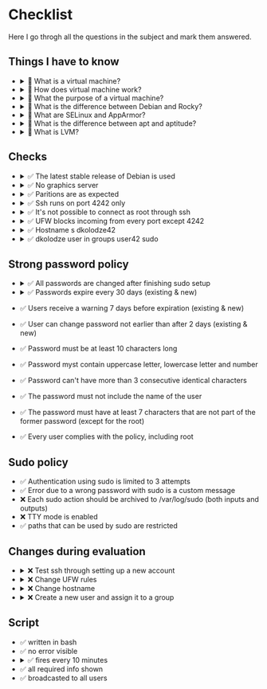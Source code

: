 # Checklist

Here I go throgh all the questions in the subject and mark them answered.

## Things I have to know

* <details>
  <summary> 🤷 What is a virtual machine?</summary>

  Something-something, everything emulated. Heavier than a docker container.
  </details>
* <details>
  <summary> 🤷 How does virtual machine work?</summary>

  Host emulates a machine and tricks guest system to think it's installed on real computer.
  </details>
* <details>
  <summary> 🤷 What the purpose of a virtual machine?</summary>

  Something-something, security, reproducability, running stuff not possible on host system.
  </details>
* <details>
  <summary> 🤷 What is the difference between Debian and Rocky?</summary>

  Meh, they are both Linux. Rocky seems to be more difficult. Package managers are different and packages are different.
  </details>
* <details>
  <summary> 🤷 What are SELinux and AppArmor?</summary>

  Something-something security. Mandatory Access Control. AppArmor is easier but lacks Multi-Level Security. [Something on AppArmor vs SELinux](https://www.redhat.com/sysadmin/apparmor-selinux-isolation)
  </details>
* <details>
  <summary> 🤷 What is the difference between apt and aptitude?</summary>

  Different interfaces for package management. Aptitude is interface for both apt-get and dselect (dselect allows to flexibily choose ways to satisfy dependencies). `apt-get` is lower level than `apt`.
  </details>
* <details>
  <summary> 🤷 What is LVM?</summary>

  Logical volume manager something-something.
  </details>

## Checks

* <details>
  <summary> ✅ The latest stable release of Debian is used</summary>

  I don't know, how to check it reliably. Nothing better than `hostnamectl` or `uname -a`.
  </details>
* <details>
  <summary> ✅ No graphics server</summary>

  `apt list --installed | grep xorg` to check.
  Also can check for alternative graphics like Wayland in installed packages.
  </details>
* <details>
  <summary> ✅ Paritions are as expected </summary>

  `lsblk` to check. I even added the sr0 (CD-rom) back.
  </details>
* <details>
  <summary> ✅ Ssh runs on port 4242 only </summary>
  `systemctl status sshd` to check.
  </details>
* <details>
  <summary> ✅ It's not possible to connect as root through ssh </summary>

  `sshd -T` to check for active settings. Also can just try to ssh as root.
  </details>
* <details>
  <summary> ✅ UFW blocks incoming from every port except 4242 </summary>

  `ufw status verbose` to check.
  </details>
* <details>
  <summary> ✅ Hostname s dkolodze42 </summary>

  `hostnamectl` to check
  </details>
* <details>
  <summary> ✅ dkolodze user in groups user42 sudo </summary>

  `groups dkolodze` to check
  </details>

## Strong password policy

* <details> 
  <summary> ✅ All passwords are changed after finishing sudo setup</summary>
  
  `getent passwd {1000..60000}` to get usernames

  `su - [username]` to log into a user
  </details>
* <details>
  <summary> ✅ Passwords expire every 30 days (existing & new) </summary>
  
  `chage -l [username]` to get info for existing user

  Defaults for new users are stored in `/etc/login.defs`
  </details>
* ✅ Users receive a warning 7 days before expiration (existing & new)
* ✅ User can change password not earlier than after 2 days (existing & new)
* ✅ Password must be at least 10 characters long
* ✅ Password myst contain uppercase letter, lowercase letter and number
* ✅ Password can't have more than 3 consecutive identical characters
* ✅ The password must not include the name of the user
* ✅ The password must have at least 7 characters that are not part of the former password (except for the root)
* ✅ Every user complies with the policy, including root

## Sudo policy

* ✅ Authentication using sudo is limited to 3 attempts
* ✅ Error due to a wrong password with sudo is a custom message
* ❌ Each sudo action should be archived to /var/log/sudo (both inputs and outputs)
* ❌ TTY mode is enabled
* ✅ paths that can be used by sudo are restricted

## Changes during evaluation

* <details>
  <summary> ❌ Test ssh through setting up a new account </summary>

  `adduser` something-something. Check that password policy is respected.
  </details>
* <details>
  <summary> ❌ Change UFW rules </summary>

  `ufw` ??
  </details>
* <details>
  <summary> ❌ Change hostname </summary>

  `hostnamectl --set-hostname` ??
  </details>
* <details>
  <summary> ❌ Create a new user and assign it to a group </summary>

  `adduser` something-something. Check that password policy is respected.
  </details>

## Script

* ✅ written in bash
* ✅ no error visible
* <details>
  <summary> ✅ fires every 10 minutes </summary>
  `crontab -e` under root user
  </details>
* ✅ all required info shown
* ✅ broadcasted to all users

